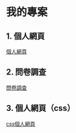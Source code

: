 # 我的專案

## 1. 個人網頁

[個人網頁](01-html/)

## 2. 問卷調查

[問卷調查](01-html/)

## 3. 個人網頁（css）

[css個人網頁](02-css/02-template/)


